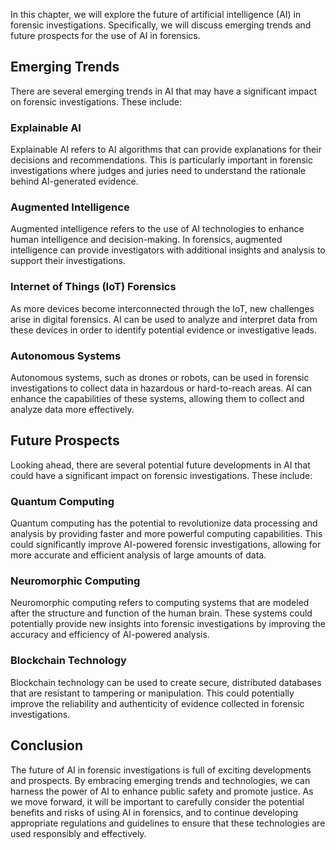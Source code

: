 
In this chapter, we will explore the future of artificial intelligence (AI) in forensic investigations. Specifically, we will discuss emerging trends and future prospects for the use of AI in forensics.

Emerging Trends
---------------

There are several emerging trends in AI that may have a significant impact on forensic investigations. These include:

### Explainable AI

Explainable AI refers to AI algorithms that can provide explanations for their decisions and recommendations. This is particularly important in forensic investigations where judges and juries need to understand the rationale behind AI-generated evidence.

### Augmented Intelligence

Augmented intelligence refers to the use of AI technologies to enhance human intelligence and decision-making. In forensics, augmented intelligence can provide investigators with additional insights and analysis to support their investigations.

### Internet of Things (IoT) Forensics

As more devices become interconnected through the IoT, new challenges arise in digital forensics. AI can be used to analyze and interpret data from these devices in order to identify potential evidence or investigative leads.

### Autonomous Systems

Autonomous systems, such as drones or robots, can be used in forensic investigations to collect data in hazardous or hard-to-reach areas. AI can enhance the capabilities of these systems, allowing them to collect and analyze data more effectively.

Future Prospects
----------------

Looking ahead, there are several potential future developments in AI that could have a significant impact on forensic investigations. These include:

### Quantum Computing

Quantum computing has the potential to revolutionize data processing and analysis by providing faster and more powerful computing capabilities. This could significantly improve AI-powered forensic investigations, allowing for more accurate and efficient analysis of large amounts of data.

### Neuromorphic Computing

Neuromorphic computing refers to computing systems that are modeled after the structure and function of the human brain. These systems could potentially provide new insights into forensic investigations by improving the accuracy and efficiency of AI-powered analysis.

### Blockchain Technology

Blockchain technology can be used to create secure, distributed databases that are resistant to tampering or manipulation. This could potentially improve the reliability and authenticity of evidence collected in forensic investigations.

Conclusion
----------

The future of AI in forensic investigations is full of exciting developments and prospects. By embracing emerging trends and technologies, we can harness the power of AI to enhance public safety and promote justice. As we move forward, it will be important to carefully consider the potential benefits and risks of using AI in forensics, and to continue developing appropriate regulations and guidelines to ensure that these technologies are used responsibly and effectively.
